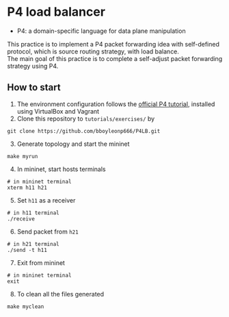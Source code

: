 # P4 load balancer
- P4: a domain-specific language for data plane manipulation

This practice is to implement a P4 packet forwarding idea with self-defined protocol, which is source routing strategy, with load balance.  
The main goal of this practice is to complete a self-adjust packet forwarding strategy using P4.

## How to start
1. The environment configuration follows the [official P4 tutorial](https://github.com/p4lang/tutorials), installed using VirtualBox and Vagrant
2. Clone this repository to `tutorials/exercises/` by
```
git clone https://github.com/bboyleonp666/P4LB.git
```
3. Generate topology and start the mininet
```
make myrun
```
4. In mininet, start hosts terminals
```
# in mininet terminal
xterm h11 h21
```
5. Set `h11` as a receiver
```
# in h11 terminal
./receive
```
6. Send packet from `h21`
```
# in h21 terminal
./send -t h11
```
7. Exit from mininet
```
# in mininet terminal
exit
```
8. To clean all the files generated
```
make myclean
```